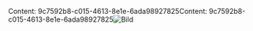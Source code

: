 <span data-ttu-id="04d76-101">Content: 9c7592b8-c015-4613-8e1e-6ada98927825</span><span class="sxs-lookup"><span data-stu-id="04d76-101">Content: 9c7592b8-c015-4613-8e1e-6ada98927825</span></span>![Bild](a9570907-4de0-4938-927c-e6e71a465c0c.png)
